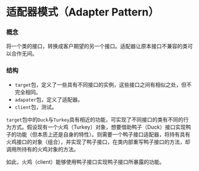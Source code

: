 # 适配器模式（Adapter Pattern）

### 概念
将一个类的接口，转换成客户期望的另一个接口。适配器让原本接口不兼容的类可以合作无间。

### 结构
- `target`包，定义了一些具有不同接口的实例，这些接口之间有相似之处，但不完全相同。
- `adapater`包，定义了适配器。
- `client`包，测试。

`target`包中的`Duck`与`Turkey`具有相近的功能，可实现了不同接口的类有不同的行为方式。假设现有一个火鸡（Turkey）对象，想要借助鸭子（Duck）接口实现鸭子的功能（但本质上还是自身的特性）。则需要一个鸭子接口适配器，将持有具有火鸡接口的对象（组合），并实现了鸭子接口，在类内部重写鸭子接口的方法，却调用所持有的火鸡对象的方法。

如此，火鸡（client）能够使用鸭子接口实现鸭子接口所暴露的功能。